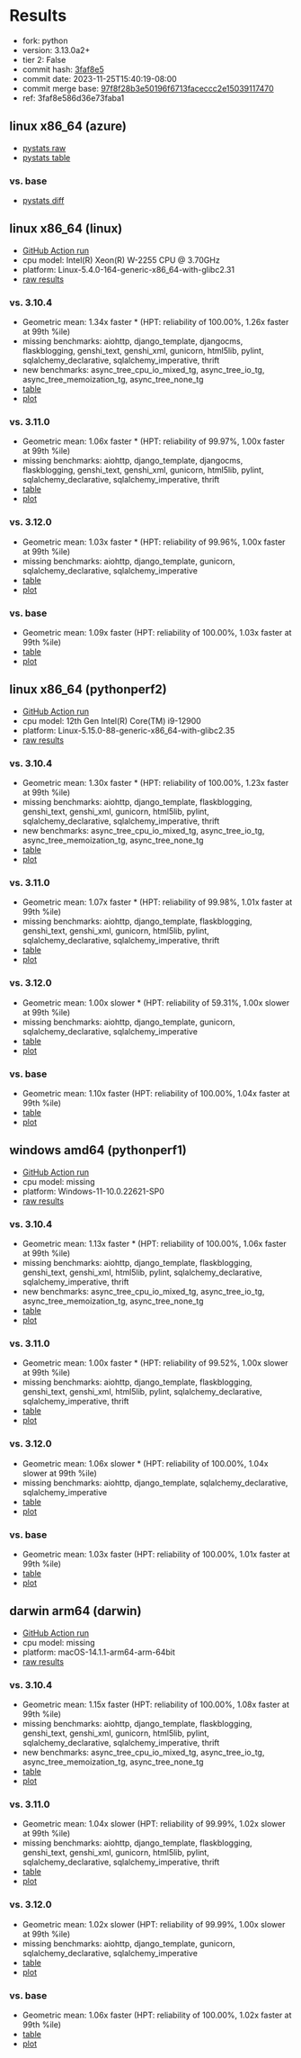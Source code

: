 # Results

- fork: python
- version: 3.13.0a2+
- tier 2: False
- commit hash: [3faf8e5](https://github.com/python/cpython/commit/3faf8e5)
- commit date: 2023-11-25T15:40:19-08:00
- commit merge base: [97f8f28b3e50196f6713faceccc2e15039117470](https://github.com/python/cpython/commit/97f8f28b3e50196f6713faceccc2e15039117470)
- ref: 3faf8e586d36e73faba1

## linux x86_64 (azure)

- [pystats raw](bm-20231125-azure-x86_64-python-3faf8e586d36e73faba1-3.13.0a2%2B-3faf8e5-pystats.json)
- [pystats table](bm-20231125-azure-x86_64-python-3faf8e586d36e73faba1-3.13.0a2%2B-3faf8e5-pystats.md)

### vs. base

- [pystats diff](bm-20231125-azure-x86_64-python-3faf8e586d36e73faba1-3.13.0a2%2B-3faf8e5-pystats-vs-base.md)

## linux x86_64 (linux)

- [GitHub Action run](https://github.com/faster-cpython/benchmarking/actions/runs/6992284744)
- cpu model: Intel(R) Xeon(R) W-2255 CPU @ 3.70GHz
- platform: Linux-5.4.0-164-generic-x86_64-with-glibc2.31
- [raw results](bm-20231125-linux-x86_64-python-3faf8e586d36e73faba1-3.13.0a2%2B-3faf8e5.json)

### vs. 3.10.4

- Geometric mean: 1.34x faster \* (HPT: reliability of 100.00%, 1.26x faster at 99th %ile)
- missing benchmarks: aiohttp, django_template, djangocms, flaskblogging, genshi_text, genshi_xml, gunicorn, html5lib, pylint, sqlalchemy_declarative, sqlalchemy_imperative, thrift
- new benchmarks: async_tree_cpu_io_mixed_tg, async_tree_io_tg, async_tree_memoization_tg, async_tree_none_tg
- [table](bm-20231125-linux-x86_64-python-3faf8e586d36e73faba1-3.13.0a2%2B-3faf8e5-vs-3.10.4.md)
- [plot](bm-20231125-linux-x86_64-python-3faf8e586d36e73faba1-3.13.0a2%2B-3faf8e5-vs-3.10.4.png)

### vs. 3.11.0

- Geometric mean: 1.06x faster \* (HPT: reliability of 99.97%, 1.00x faster at 99th %ile)
- missing benchmarks: aiohttp, django_template, djangocms, flaskblogging, genshi_text, genshi_xml, gunicorn, html5lib, pylint, sqlalchemy_declarative, sqlalchemy_imperative, thrift
- [table](bm-20231125-linux-x86_64-python-3faf8e586d36e73faba1-3.13.0a2%2B-3faf8e5-vs-3.11.0.md)
- [plot](bm-20231125-linux-x86_64-python-3faf8e586d36e73faba1-3.13.0a2%2B-3faf8e5-vs-3.11.0.png)

### vs. 3.12.0

- Geometric mean: 1.03x faster \* (HPT: reliability of 99.96%, 1.00x faster at 99th %ile)
- missing benchmarks: aiohttp, django_template, gunicorn, sqlalchemy_declarative, sqlalchemy_imperative
- [table](bm-20231125-linux-x86_64-python-3faf8e586d36e73faba1-3.13.0a2%2B-3faf8e5-vs-3.12.0.md)
- [plot](bm-20231125-linux-x86_64-python-3faf8e586d36e73faba1-3.13.0a2%2B-3faf8e5-vs-3.12.0.png)

### vs. base

- Geometric mean: 1.09x faster (HPT: reliability of 100.00%, 1.03x faster at 99th %ile)
- [table](bm-20231125-linux-x86_64-python-3faf8e586d36e73faba1-3.13.0a2%2B-3faf8e5-vs-base.md)
- [plot](bm-20231125-linux-x86_64-python-3faf8e586d36e73faba1-3.13.0a2%2B-3faf8e5-vs-base.png)

## linux x86_64 (pythonperf2)

- [GitHub Action run](https://github.com/faster-cpython/benchmarking/actions/runs/6992284744)
- cpu model: 12th Gen Intel(R) Core(TM) i9-12900
- platform: Linux-5.15.0-88-generic-x86_64-with-glibc2.35
- [raw results](bm-20231125-pythonperf2-x86_64-python-3faf8e586d36e73faba1-3.13.0a2%2B-3faf8e5.json)

### vs. 3.10.4

- Geometric mean: 1.30x faster \* (HPT: reliability of 100.00%, 1.23x faster at 99th %ile)
- missing benchmarks: aiohttp, django_template, flaskblogging, genshi_text, genshi_xml, gunicorn, html5lib, pylint, sqlalchemy_declarative, sqlalchemy_imperative, thrift
- new benchmarks: async_tree_cpu_io_mixed_tg, async_tree_io_tg, async_tree_memoization_tg, async_tree_none_tg
- [table](bm-20231125-pythonperf2-x86_64-python-3faf8e586d36e73faba1-3.13.0a2%2B-3faf8e5-vs-3.10.4.md)
- [plot](bm-20231125-pythonperf2-x86_64-python-3faf8e586d36e73faba1-3.13.0a2%2B-3faf8e5-vs-3.10.4.png)

### vs. 3.11.0

- Geometric mean: 1.07x faster \* (HPT: reliability of 99.98%, 1.01x faster at 99th %ile)
- missing benchmarks: aiohttp, django_template, flaskblogging, genshi_text, genshi_xml, gunicorn, html5lib, pylint, sqlalchemy_declarative, sqlalchemy_imperative, thrift
- [table](bm-20231125-pythonperf2-x86_64-python-3faf8e586d36e73faba1-3.13.0a2%2B-3faf8e5-vs-3.11.0.md)
- [plot](bm-20231125-pythonperf2-x86_64-python-3faf8e586d36e73faba1-3.13.0a2%2B-3faf8e5-vs-3.11.0.png)

### vs. 3.12.0

- Geometric mean: 1.00x slower \* (HPT: reliability of 59.31%, 1.00x slower at 99th %ile)
- missing benchmarks: aiohttp, django_template, gunicorn, sqlalchemy_declarative, sqlalchemy_imperative
- [table](bm-20231125-pythonperf2-x86_64-python-3faf8e586d36e73faba1-3.13.0a2%2B-3faf8e5-vs-3.12.0.md)
- [plot](bm-20231125-pythonperf2-x86_64-python-3faf8e586d36e73faba1-3.13.0a2%2B-3faf8e5-vs-3.12.0.png)

### vs. base

- Geometric mean: 1.10x faster (HPT: reliability of 100.00%, 1.04x faster at 99th %ile)
- [table](bm-20231125-pythonperf2-x86_64-python-3faf8e586d36e73faba1-3.13.0a2%2B-3faf8e5-vs-base.md)
- [plot](bm-20231125-pythonperf2-x86_64-python-3faf8e586d36e73faba1-3.13.0a2%2B-3faf8e5-vs-base.png)

## windows amd64 (pythonperf1)

- [GitHub Action run](https://github.com/faster-cpython/benchmarking/actions/runs/6992284744)
- cpu model: missing
- platform: Windows-11-10.0.22621-SP0
- [raw results](bm-20231125-pythonperf1-amd64-python-3faf8e586d36e73faba1-3.13.0a2%2B-3faf8e5.json)

### vs. 3.10.4

- Geometric mean: 1.13x faster \* (HPT: reliability of 100.00%, 1.06x faster at 99th %ile)
- missing benchmarks: aiohttp, django_template, flaskblogging, genshi_text, genshi_xml, html5lib, pylint, sqlalchemy_declarative, sqlalchemy_imperative, thrift
- new benchmarks: async_tree_cpu_io_mixed_tg, async_tree_io_tg, async_tree_memoization_tg, async_tree_none_tg
- [table](bm-20231125-pythonperf1-amd64-python-3faf8e586d36e73faba1-3.13.0a2%2B-3faf8e5-vs-3.10.4.md)
- [plot](bm-20231125-pythonperf1-amd64-python-3faf8e586d36e73faba1-3.13.0a2%2B-3faf8e5-vs-3.10.4.png)

### vs. 3.11.0

- Geometric mean: 1.00x faster \* (HPT: reliability of 99.52%, 1.00x slower at 99th %ile)
- missing benchmarks: aiohttp, django_template, flaskblogging, genshi_text, genshi_xml, html5lib, pylint, sqlalchemy_declarative, sqlalchemy_imperative, thrift
- [table](bm-20231125-pythonperf1-amd64-python-3faf8e586d36e73faba1-3.13.0a2%2B-3faf8e5-vs-3.11.0.md)
- [plot](bm-20231125-pythonperf1-amd64-python-3faf8e586d36e73faba1-3.13.0a2%2B-3faf8e5-vs-3.11.0.png)

### vs. 3.12.0

- Geometric mean: 1.06x slower \* (HPT: reliability of 100.00%, 1.04x slower at 99th %ile)
- missing benchmarks: aiohttp, django_template, sqlalchemy_declarative, sqlalchemy_imperative
- [table](bm-20231125-pythonperf1-amd64-python-3faf8e586d36e73faba1-3.13.0a2%2B-3faf8e5-vs-3.12.0.md)
- [plot](bm-20231125-pythonperf1-amd64-python-3faf8e586d36e73faba1-3.13.0a2%2B-3faf8e5-vs-3.12.0.png)

### vs. base

- Geometric mean: 1.03x faster (HPT: reliability of 100.00%, 1.01x faster at 99th %ile)
- [table](bm-20231125-pythonperf1-amd64-python-3faf8e586d36e73faba1-3.13.0a2%2B-3faf8e5-vs-base.md)
- [plot](bm-20231125-pythonperf1-amd64-python-3faf8e586d36e73faba1-3.13.0a2%2B-3faf8e5-vs-base.png)

## darwin arm64 (darwin)

- [GitHub Action run](https://github.com/faster-cpython/benchmarking/actions/runs/6992284744)
- cpu model: missing
- platform: macOS-14.1.1-arm64-arm-64bit
- [raw results](bm-20231125-darwin-arm64-python-3faf8e586d36e73faba1-3.13.0a2%2B-3faf8e5.json)

### vs. 3.10.4

- Geometric mean: 1.15x faster (HPT: reliability of 100.00%, 1.08x faster at 99th %ile)
- missing benchmarks: aiohttp, django_template, flaskblogging, genshi_text, genshi_xml, gunicorn, html5lib, pylint, sqlalchemy_declarative, sqlalchemy_imperative, thrift
- new benchmarks: async_tree_cpu_io_mixed_tg, async_tree_io_tg, async_tree_memoization_tg, async_tree_none_tg
- [table](bm-20231125-darwin-arm64-python-3faf8e586d36e73faba1-3.13.0a2%2B-3faf8e5-vs-3.10.4.md)
- [plot](bm-20231125-darwin-arm64-python-3faf8e586d36e73faba1-3.13.0a2%2B-3faf8e5-vs-3.10.4.png)

### vs. 3.11.0

- Geometric mean: 1.04x slower (HPT: reliability of 99.99%, 1.02x slower at 99th %ile)
- missing benchmarks: aiohttp, django_template, flaskblogging, genshi_text, genshi_xml, gunicorn, html5lib, pylint, sqlalchemy_declarative, sqlalchemy_imperative, thrift
- [table](bm-20231125-darwin-arm64-python-3faf8e586d36e73faba1-3.13.0a2%2B-3faf8e5-vs-3.11.0.md)
- [plot](bm-20231125-darwin-arm64-python-3faf8e586d36e73faba1-3.13.0a2%2B-3faf8e5-vs-3.11.0.png)

### vs. 3.12.0

- Geometric mean: 1.02x slower (HPT: reliability of 99.99%, 1.00x slower at 99th %ile)
- missing benchmarks: aiohttp, django_template, gunicorn, sqlalchemy_declarative, sqlalchemy_imperative
- [table](bm-20231125-darwin-arm64-python-3faf8e586d36e73faba1-3.13.0a2%2B-3faf8e5-vs-3.12.0.md)
- [plot](bm-20231125-darwin-arm64-python-3faf8e586d36e73faba1-3.13.0a2%2B-3faf8e5-vs-3.12.0.png)

### vs. base

- Geometric mean: 1.06x faster (HPT: reliability of 100.00%, 1.02x faster at 99th %ile)
- [table](bm-20231125-darwin-arm64-python-3faf8e586d36e73faba1-3.13.0a2%2B-3faf8e5-vs-base.md)
- [plot](bm-20231125-darwin-arm64-python-3faf8e586d36e73faba1-3.13.0a2%2B-3faf8e5-vs-base.png)

